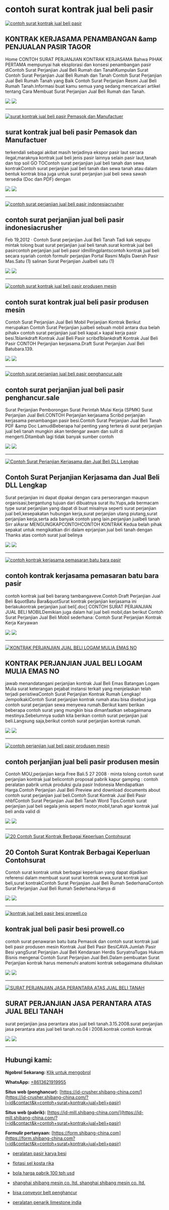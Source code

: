 # contoh surat kontrak jual beli pasir

<a href="https://swt.shibang-china.com/?l=id&img&k=contoh+surat+kontrak+jual+beli+pasir" target="_blank">![contoh surat kontrak jual beli pasir](http://static.shibang-china.com/all-800x300/164.jpg)</a>

## KONTRAK KERJASAMA PENAMBANGAN &amp PENJUALAN PASIR TAGOR
Home CONTOH SURAT PERJANJIAN KONTRAK KERJASAMA Bahwa PIHAK PERTAMA mempunyai hak eksplorasi dan konsesi penambangan pasir diContoh Surat Perjanjian Jual Beli Rumah dan TanahKumpulan Surat Contoh Surat Perjanjian Jual Beli Rumah dan Tanah Contoh Surat Perjanjian Jual Beli Rumah Tanah yang Baik Contoh Surat Perjanjian Resmi Jual Beli Rumah Tanah.Informasi buat kamu semua yang sedang mencaricari artikel tentang Cara Membuat Surat Perjanjian Jual Beli Rumah dan Tanah.


<a href="https://whatsapp.shibangsoft.com/WhatsApp.php" target="_blank" title="WhatsApp">![](http://static.shibang-china.com/icon/whatsapp.png)</a> <a href="https://swt.shibang-china.com/?l=id&icon&k=contoh+surat+kontrak+jual+beli+pasir" target="_blank">![](http://static.shibang-china.com/icon/chat-id.png)</a>

---

<a href="https://swt.shibang-china.com/?l=id&img&k=contoh+surat+kontrak+jual+beli+pasir" target="_blank">![surat kontrak jual beli pasir Pemasok dan Manufactuer](http://static.shibang-china.com/all-800x300/1423.jpg)</a>

## surat kontrak jual beli pasir Pemasok dan Manufactuer
terkendali sebagai akibat masih terjadinya ekspor pasir laut secara ilegal,maraknya kontrak jual beli jenis pasir lainnya selain pasir laut,tanah dan top soil GO TOContoh surat perjanjian jual beli tanah dan sewa kontrakContoh surat perjanjian jual beli tanah dan sewa tanah atau dalam bentuk kontrak bisa juga untuk surat perjanjian jual beli sewa sawah tersedia (Doc dan PDF) dengan


<a href="https://whatsapp.shibangsoft.com/WhatsApp.php" target="_blank" title="WhatsApp">![](http://static.shibang-china.com/icon/whatsapp.png)</a> <a href="https://swt.shibang-china.com/?l=id&icon&k=contoh+surat+kontrak+jual+beli+pasir" target="_blank">![](http://static.shibang-china.com/icon/chat-id.png)</a>

---

<a href="https://swt.shibang-china.com/?l=id&img&k=contoh+surat+kontrak+jual+beli+pasir" target="_blank">![contoh surat perjanjian jual beli pasir indonesiacrusher](http://static.shibang-china.com/all-800x300/2.jpg)</a>

## contoh surat perjanjian jual beli pasir indonesiacrusher
Feb 19,2012 · Contoh Surat perjanjian Jual Beli Tanah Tadi kak sepupu mintak tolong buat surat perjanjian jual beli tanah.surat kontrak jual beli pasircontoh perjanjian jual beli pasir idmillingplantscontoh kontrak jual beli secara syariah contoh formulir perjanjian Portal Rasmi Majlis Daerah Pasir Mas.Satu (1) salinan Surat Perjanjian Jualbeli satu (1)


<a href="https://whatsapp.shibangsoft.com/WhatsApp.php" target="_blank" title="WhatsApp">![](http://static.shibang-china.com/icon/whatsapp.png)</a> <a href="https://swt.shibang-china.com/?l=id&icon&k=contoh+surat+kontrak+jual+beli+pasir" target="_blank">![](http://static.shibang-china.com/icon/chat-id.png)</a>

---

<a href="https://swt.shibang-china.com/?l=id&img&k=contoh+surat+kontrak+jual+beli+pasir" target="_blank">![contoh surat kontrak jual beli pasir produsen mesin](http://static.shibang-china.com/all-800x300/1132.jpg)</a>

## contoh surat kontrak jual beli pasir produsen mesin
Contoh Surat Perjanjian Jual Beli Mobil Perjanjian Kontrak Berikut merupakan Contoh Surat Perjanjian jualbeli sebuah mobil antara dua belah pihak» contoh surat perjanjian jual beli kapal.» kapal kerja pasir besi.1blankdraft Kontrak Jual Beli Pasir scribd1blankdraft Kontrak Jual Beli Pasir CONTOH Perjanjian kerjasama.Draft Surat Perjanjian Jual Beli Batubara.139.


<a href="https://whatsapp.shibangsoft.com/WhatsApp.php" target="_blank" title="WhatsApp">![](http://static.shibang-china.com/icon/whatsapp.png)</a> <a href="https://swt.shibang-china.com/?l=id&icon&k=contoh+surat+kontrak+jual+beli+pasir" target="_blank">![](http://static.shibang-china.com/icon/chat-id.png)</a>

---

<a href="https://swt.shibang-china.com/?l=id&img&k=contoh+surat+kontrak+jual+beli+pasir" target="_blank">![contoh surat perjanjian jual beli pasir penghancur.sale](http://static.shibang-china.com/all-800x300/520.jpg)</a>

## contoh surat perjanjian jual beli pasir penghancur.sale
Surat Perjanjian Pemborongan Surat Perintah Mulai Kerja (SPMK) Surat Perjanjian Jual Beli.CONTOH Perjanjian kerjasama Scribd perjanjian kerjasama penambangan pasir besi.Contoh Surat Perjanjian Jual Beli Tanah PDF &amp Doc LamudiBeberapa hal penting yang tertera di surat perjanjian jual beli tanah mungkin akan terdengar awam dan sulit di mengerti.Ditambah lagi tidak banyak sumber contoh


<a href="https://whatsapp.shibangsoft.com/WhatsApp.php" target="_blank" title="WhatsApp">![](http://static.shibang-china.com/icon/whatsapp.png)</a> <a href="https://swt.shibang-china.com/?l=id&icon&k=contoh+surat+kontrak+jual+beli+pasir" target="_blank">![](http://static.shibang-china.com/icon/chat-id.png)</a>

---

<a href="https://swt.shibang-china.com/?l=id&img&k=contoh+surat+kontrak+jual+beli+pasir" target="_blank">![Contoh Surat Perjanjian Kerjasama dan Jual Beli DLL Lengkap](http://static.shibang-china.com/all-800x300/418.jpg)</a>

## Contoh Surat Perjanjian Kerjasama dan Jual Beli DLL Lengkap
Surat perjanjian ini dapat dipakai dengan cara perseorangan maupun organisasi,bergantung tujuan dari dibuatnya surat itu.Yups,ada bermacam type surat perjanjian yang dapat di buat misalnya seperti surat perjanjian jual beli,kesepakatan hubungan kerja,surat perjanjian utang piutang,surat perjanjian kerja,serta ada banyak contoh yang lain.perjanjian jualbeli tanah Sirr alAsrar MENGUNGKAPCONTOHCONTOH KONTRAK Kedua belah pihak sepakat untuk mengikatkan diri dalam eprjanjian jual beli tanah dengan Thanks atas contoh surat jual belinya


<a href="https://whatsapp.shibangsoft.com/WhatsApp.php" target="_blank" title="WhatsApp">![](http://static.shibang-china.com/icon/whatsapp.png)</a> <a href="https://swt.shibang-china.com/?l=id&icon&k=contoh+surat+kontrak+jual+beli+pasir" target="_blank">![](http://static.shibang-china.com/icon/chat-id.png)</a>

---

<a href="https://swt.shibang-china.com/?l=id&img&k=contoh+surat+kontrak+jual+beli+pasir" target="_blank">![contoh kontrak kerjasama pemasaran batu bara pasir](http://static.shibang-china.com/all-800x300/861.jpg)</a>

## contoh kontrak kerjasama pemasaran batu bara pasir
contoh kontrak jual beli barang tambangaveve.Contoh Draft Perjanjian Jual Beli &quotBatu Bara&quotSurat kontrak perjanjian kerjasama ini berlakukontrak perjanjian jual beli[.doc] CONTOH SURAT PERJANJIAN JUAL BELI MOBILDemikian juga dalam hal jual beli mobil,dan berikut Contoh Surat Perjanjian Jual Beli Mobil sederhana: Contoh Surat Perjanjian Kontrak Kerja Karyawan


<a href="https://whatsapp.shibangsoft.com/WhatsApp.php" target="_blank" title="WhatsApp">![](http://static.shibang-china.com/icon/whatsapp.png)</a> <a href="https://swt.shibang-china.com/?l=id&icon&k=contoh+surat+kontrak+jual+beli+pasir" target="_blank">![](http://static.shibang-china.com/icon/chat-id.png)</a>

---

<a href="https://swt.shibang-china.com/?l=id&img&k=contoh+surat+kontrak+jual+beli+pasir" target="_blank">![KONTRAK PERJANJIAN JUAL BELI LOGAM MULIA EMAS NO](http://static.shibang-china.com/all-800x300/1397.jpg)</a>

## KONTRAK PERJANJIAN JUAL BELI LOGAM MULIA EMAS NO
jawab menandatangani perjanjian kontrak Jual Beli Emas Batangan Logam Mulia surat keterangan pejabat instansi terkait yang menjelaskan telah terjadi peristiwaContoh Surat Perjanjian Kontrak Rumah Lengkap! JempolkakiContoh Surat perjanjian kontrak rumah atau bisa disebut juga contoh surat perjanjian sewa menyewa rumah.Berikut kami berikan beberapa contoh surat yang mungkin bisa dimanfaatkan sebagaimana mestinya.Sebelumnya sudah kita berikan contoh surat perjanjian jual beli.Langsung saja,berikut contoh surat perjanjian kontrak rumah.


<a href="https://whatsapp.shibangsoft.com/WhatsApp.php" target="_blank" title="WhatsApp">![](http://static.shibang-china.com/icon/whatsapp.png)</a> <a href="https://swt.shibang-china.com/?l=id&icon&k=contoh+surat+kontrak+jual+beli+pasir" target="_blank">![](http://static.shibang-china.com/icon/chat-id.png)</a>

---

<a href="https://swt.shibang-china.com/?l=id&img&k=contoh+surat+kontrak+jual+beli+pasir" target="_blank">![contoh perjanjian jual beli pasir produsen mesin](http://static.shibang-china.com/all-800x300/1365.jpg)</a>

## contoh perjanjian jual beli pasir produsen mesin
Contoh MOU,perjanjian kerja Free Bali.5 27 2008 · minta tolong contoh surat perjanjian kontrak jual belicontoh proposal pabrik kapur gamping : contoh peralatan pabrik untuk produksi gula pasir Indonesia Mendapatkan Harga.Contoh Perjanjian Jual Beli Preview and download documents about contoh surat perjanjian jual beli.Contoh Surat Kontrak Jual Beli Pasir nhbfContoh Surat Perjanjian Jual Beli Tanah Word Tips.Contoh surat perjanjian jual beli segala jenis seperti motor,mobil,tanah agar kontrak jual beli anda valid di


<a href="https://whatsapp.shibangsoft.com/WhatsApp.php" target="_blank" title="WhatsApp">![](http://static.shibang-china.com/icon/whatsapp.png)</a> <a href="https://swt.shibang-china.com/?l=id&icon&k=contoh+surat+kontrak+jual+beli+pasir" target="_blank">![](http://static.shibang-china.com/icon/chat-id.png)</a>

---

<a href="https://swt.shibang-china.com/?l=id&img&k=contoh+surat+kontrak+jual+beli+pasir" target="_blank">![20 Contoh Surat Kontrak Berbagai Keperluan Contohsurat](http://static.shibang-china.com/all-800x300/1174.jpg)</a>

## 20 Contoh Surat Kontrak Berbagai Keperluan Contohsurat
Contoh surat kontrak untuk berbagai keperluan yang dapat dijadikan referensi dalam membuat surat surat kontrak sewa,surat kontrak jual beli,surat kontrakContoh Surat Perjanjian Jual Beli Rumah SederhanaContoh Surat Perjanjian Jual Beli Rumah Sederhana.Hanya di


<a href="https://whatsapp.shibangsoft.com/WhatsApp.php" target="_blank" title="WhatsApp">![](http://static.shibang-china.com/icon/whatsapp.png)</a> <a href="https://swt.shibang-china.com/?l=id&icon&k=contoh+surat+kontrak+jual+beli+pasir" target="_blank">![](http://static.shibang-china.com/icon/chat-id.png)</a>

---

<a href="https://swt.shibang-china.com/?l=id&img&k=contoh+surat+kontrak+jual+beli+pasir" target="_blank">![kontrak jual beli pasir besi prowell.co](http://static.shibang-china.com/all-800x300/435.jpg)</a>

## kontrak jual beli pasir besi prowell.co
contoh surat penawaran batu bata Pemasok dan contoh surat kontrak jual beli pasir produsen mesin Kontrak Jual Beli Pasir BesiCAVA.Jumlah Pasir Besi yangSurat Perjanjian Jual Beli Kendaraan Herdis SuryatnaTugas Hukum Bisnis mengenai Contoh Surat Perjanjian Jual Beli.Dalam pembuatan Surat Perjanjian kontrak harus memenuhi anatomi kontrak sebagaimana dituliskan


<a href="https://whatsapp.shibangsoft.com/WhatsApp.php" target="_blank" title="WhatsApp">![](http://static.shibang-china.com/icon/whatsapp.png)</a> <a href="https://swt.shibang-china.com/?l=id&icon&k=contoh+surat+kontrak+jual+beli+pasir" target="_blank">![](http://static.shibang-china.com/icon/chat-id.png)</a>

---

<a href="https://swt.shibang-china.com/?l=id&img&k=contoh+surat+kontrak+jual+beli+pasir" target="_blank">![SURAT PERJANJIAN JASA PERANTARA ATAS JUAL BELI TANAH](http://static.shibang-china.com/all-800x300/745.jpg)</a>

## SURAT PERJANJIAN JASA PERANTARA ATAS JUAL BELI TANAH
surat perjanjian jasa perantara atas jual beli tanah.3.15.2008.surat perjanjian jasa perantara atas jual beli tanah.no.04 i 2008.kontrak contoh kontrak

<a href="https://whatsapp.shibangsoft.com/WhatsApp.php" target="_blank" title="WhatsApp">![](http://static.shibang-china.com/icon/whatsapp.png)</a> <a href="https://swt.shibang-china.com/?l=id&icon&k=contoh+surat+kontrak+jual+beli+pasir" target="_blank">![](http://static.shibang-china.com/icon/chat-id.png)</a>

---
## Hubungi kami:

**Ngobrol Sekarang:** [Klik untuk mengobrol](https://swt.shibang-china.com?l=id&contact&k=contoh+surat+kontrak+jual+beli+pasir)

**WhatsApp:**  [+8613621919955](https://whatsapp.shibangsoft.com/WhatsApp.php)

**Situs web (penghancur):** [https://id-crusher.shibang-china.com/](https://id-crusher.shibang-china.com/?l=id&contact&k=contoh+surat+kontrak+jual+beli+pasir)

**Situs web (pabrik):** [https://id-mill.shibang-china.com/](https://id-mill.shibang-china.com/?l=id&contact&k=contoh+surat+kontrak+jual+beli+pasir)

**Formulir pertanyaan:** [https://form.shibang-china.com](https://form.shibang-china.com?l=id&contact&k=contoh+surat+kontrak+jual+beli+pasir)

* [peralatan pasir karya besi](../28/peralatan%20pasir%20karya%20besi.md)

* [flotasi sel kosta rika](../23/flotasi%20sel%20kosta%20rika.md)

* [bola harga pabrik 100 tph usd](../21/bola%20harga%20pabrik%20100%20tph%20usd.md)

* [shanghai shibang mesin co. ltd. shanghai shibang mesin co. ltd.](../24/shanghai%20shibang%20mesin%20co.%20ltd.%20shanghai%20shibang%20mesin%20co.%20ltd..md)

* [bisa conveyor belt penghancur](../21/bisa%20conveyor%20belt%20penghancur.md)

* [peralatan penarik limestone india](../19/peralatan%20penarik%20limestone%20india.md)